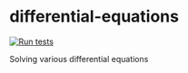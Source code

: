 # differential-equations

[![Run tests](https://github.com/yonesuke/differential-equations/actions/workflows/run_test.yml/badge.svg)](https://github.com/yonesuke/differential-equations/actions/workflows/run_test.yml)

Solving various differential equations
